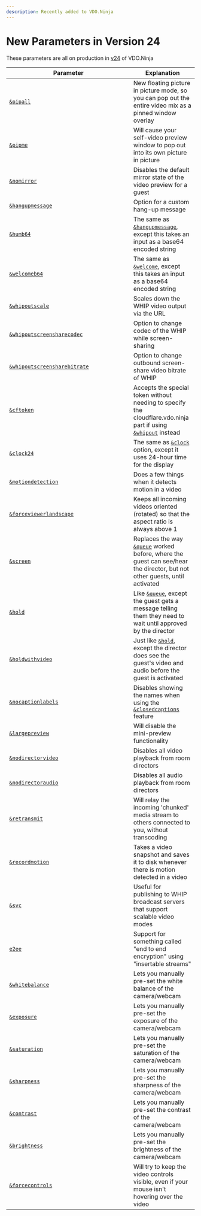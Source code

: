 ```yaml
---
description: Recently added to VDO.Ninja
---
```


# New Parameters in Version 24

These parameters are all on production in [v24](../releases/v24.md) of VDO.Ninja

<table><thead><tr><th width="316">Parameter</th><th>Explanation</th></tr></thead><tbody><tr><td><a href="design-parameters/and-pipall-alpha.md"><code>&#x26;pipall</code></a></td><td>New floating picture in picture mode, so you can pop out the entire video mix as a pinned window overlay</td></tr><tr><td><a href="design-parameters/and-pipme-alpha.md"><code>&#x26;pipme</code></a></td><td>Will cause your self-video preview window to pop out into its own picture in picture</td></tr><tr><td><a href="design-parameters/and-nomirror-alpha.md"><code>&#x26;nomirror</code></a></td><td>Disables the default mirror state of the video preview for a guest</td></tr><tr><td><a href="setup-parameters/and-hangupmessage-alpha.md"><code>&#x26;hangupmessage</code></a></td><td>Option for a custom hang-up message</td></tr><tr><td><a href="setup-parameters/and-humb64-alpha.md"><code>&#x26;humb64</code></a></td><td>The same as <a href="setup-parameters/and-hangupmessage-alpha.md"><code>&#x26;hangupmessage</code></a>, except this takes an input as a base64 encoded string</td></tr><tr><td><a href="setup-parameters/and-welcomeb64-alpha.md"><code>&#x26;welcomeb64</code></a></td><td>The same as <a href="../newly-added-parameters/and-welcome.md"><code>&#x26;welcome</code></a>, except this takes an input as a base64 encoded string</td></tr><tr><td><a href="whip-parameters/and-whipoutscale-alpha.md"><code>&#x26;whipoutscale</code></a></td><td>Scales down the WHIP video output via the URL</td></tr><tr><td><a href="whip-parameters/and-whipoutscreensharecodec-alpha.md"><code>&#x26;whipoutscreensharecodec</code></a></td><td>Option to change codec of the WHIP while screen-sharing</td></tr><tr><td><a href="whip-parameters/and-whipoutscreensharebitrate-alpha.md"><code>&#x26;whipoutscreensharebitrate</code></a></td><td>Option to change outbound screen-share video bitrate of WHIP</td></tr><tr><td><a href="whip-parameters/and-cftoken-alpha.md"><code>&#x26;cftoken</code></a></td><td>Accepts the special token without needing to specify the cloudflare.vdo.ninja part if using <a href="whip-parameters/and-whipout.md"><code>&#x26;whipout</code></a> instead</td></tr><tr><td><a href="settings-parameters/and-clock24-alpha.md"><code>&#x26;clock24</code></a></td><td>The same as <a href="settings-parameters/and-clock.md"><code>&#x26;clock</code></a> option, except it uses 24-hour time for the display</td></tr><tr><td><a href="mixer-scene-parameters/and-motiondetection-alpha.md"><code>&#x26;motiondetection</code></a></td><td>Does a few things when it detects motion in a video</td></tr><tr><td><a href="mixer-scene-parameters/and-forceviewerlandscape.md"><code>&#x26;forceviewerlandscape</code></a></td><td>Keeps all incoming videos oriented (rotated) so that the aspect ratio is always above 1</td></tr><tr><td><a href="guest-queuing-parameters/and-screen-alpha.md"><code>&#x26;screen</code></a></td><td>Replaces the way <a href="../general-settings/queue.md"><code>&#x26;queue</code></a> worked before, where the guest can see/hear the director, but not other guests, until activated</td></tr><tr><td><a href="guest-queuing-parameters/and-hold-alpha.md"><code>&#x26;hold</code></a></td><td>Like <a href="../general-settings/queue.md"><code>&#x26;queue</code></a>, except the guest gets a message telling them they need to wait until approved by the director</td></tr><tr><td><a href="guest-queuing-parameters/and-holdwithvideo-alpha.md"><code>&#x26;holdwithvideo</code></a></td><td>Just like <a href="guest-queuing-parameters/and-hold-alpha.md"><code>&#x26;hold</code></a>, except the director does see the guest's video and audio before the guest is activated</td></tr><tr><td><a href="settings-parameters/and-nocaptionlabels.md"><code>&#x26;nocaptionlabels</code></a></td><td>Disables showing the names when using the <a href="settings-parameters/and-closedcaptions.md"><code>&#x26;closedcaptions</code></a> feature</td></tr><tr><td><a href="video-parameters/and-largepreview.md"><code>&#x26;largepreview</code></a></td><td>Will disable the mini-preview functionality</td></tr><tr><td><a href="video-parameters/and-nodirectorvideo.md"><code>&#x26;nodirectorvideo</code></a></td><td>Disables all video playback from room directors</td></tr><tr><td><a href="audio-parameters/and-nodirectoraudio.md"><code>&#x26;nodirectoraudio</code></a></td><td>Disables all audio playback from room directors</td></tr><tr><td><a href="settings-parameters/and-retransmit.md"><code>&#x26;retransmit</code></a></td><td>Will relay the incoming 'chunked' media stream to others connected to you, without transcoding</td></tr><tr><td><a href="recording-parameters/and-recordmotion.md"><code>&#x26;recordmotion</code></a></td><td>Takes a video snapshot and saves it to disk whenever there is motion detected in a video</td></tr><tr><td><a href="whip-parameters/and-svc.md"><code>&#x26;svc</code></a></td><td>Useful for publishing to WHIP broadcast servers that support scalable video modes</td></tr><tr><td><a href="setup-parameters/and-e2ee.md"><code>e2ee</code></a></td><td>Support for something called "end to end encryption" using "insertable streams"</td></tr><tr><td><a href="camera-parameters/and-whitebalance.md"><code>&#x26;whitebalance</code></a></td><td>Lets you manually pre-set the white balance of the camera/webcam</td></tr><tr><td><a href="camera-parameters/and-exposure.md"><code>&#x26;exposure</code></a></td><td>Lets you manually pre-set the exposure of the camera/webcam</td></tr><tr><td><a href="camera-parameters/and-saturation.md"><code>&#x26;saturation</code></a></td><td>Lets you manually pre-set the saturation of the camera/webcam</td></tr><tr><td><a href="camera-parameters/and-sharpness.md"><code>&#x26;sharpness</code></a></td><td>Lets you manually pre-set the sharpness of the camera/webcam</td></tr><tr><td><a href="camera-parameters/and-contrast.md"><code>&#x26;contrast</code></a></td><td>Lets you manually pre-set the contrast of the camera/webcam</td></tr><tr><td><a href="camera-parameters/and-brightness.md"><code>&#x26;brightness</code></a></td><td>Lets you manually pre-set the brightness of the camera/webcam</td></tr><tr><td><a href="buttons-and-control-bar-parameters/and-hands-1.md"><code>&#x26;forcecontrols</code></a></td><td>Will try to keep the video controls visible, even if your mouse isn't hovering over the video</td></tr></tbody></table>
